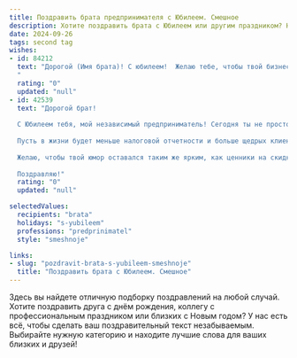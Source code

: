 ```yaml
---
title: Поздравить брата предпринимателя с Юбилеем. Смешное
description: Хотите поздравить брата с Юбилеем или другим праздником? Наш ИИ создаст незабываемое поздравление, а вы обязательно выделитесь среди других.  
date: 2024-09-26
tags: second tag
wishes:
- id: 84212
  text: "Дорогой (Имя брата)! С юбилеем!  Желаю тебе, чтобы твой бизнес процветал так же бурно, как твой аппетит после удачной сделки!  Пусть конкуренты завидуют молча, а клиенты осыпают тебя золотом (ну, или хотя бы хорошими отзывами в интернете – тоже неплохо).  Пусть твоя жизнь будет настолько яркой и насыщенной, что тебе понадобится отдельный штат помощников, чтобы все успевать!  С юбилеем, бизнес-гений!
  "
  rating: "0"
  updated: "null"
- id: 42539
  text: "Дорогой брат!
  
  С Юбилеем тебя, мой независимый предприниматель! Сегодня ты не просто старше на год, а на целый миллиард идей и возможностей! Желаю, чтобы твои встречи всегда проходили в атмосфере успешных сделок, а планы складывались как LEGO — легко и без лишних деталей.
  
  Пусть в жизни будет меньше налоговой отчетности и больше щедрых клиентов, а бизнес растет, как дрожжи в тесте — стремительно и с пышностью! Не забывай, что бы ты ни продавал, главное — это уметь продать себя в шутках и веселье!
  
  Желаю, чтобы твой юмор оставался таким же ярким, как ценники на скидках, а твои идеи летали выше любых барьеров, как мой корабль на отваге! Счастья, здоровья и миллионы хороших способов заработать на всех твоих мечтах!
  
  Поздравляю!"
  rating: "0"
  updated: "null"

selectedValues:
  recipients: "brata"
  holidays: "s-yubileem"
  professions: "predprinimatel"
  style: "smeshnoje"

links:
- slug: "pozdravit-brata-s-yubileem-smeshnoje"
  title: "Поздравить брата с Юбилеем. Смешное"
---
```


Здесь вы найдете отличную подборку поздравлений на любой случай.
Хотите поздравить друга с днём рождения, коллегу с профессиональным праздником или близких с Новым годом? У нас есть всё, чтобы сделать ваш поздравительный текст незабываемым. Выбирайте нужную категорию и находите лучшие слова для ваших близких и друзей!
